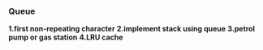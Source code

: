 ### Queue

**1.first non-repeating character**
**2.implement stack using queue**
**3.petrol pump or gas station**
**4.LRU cache**
